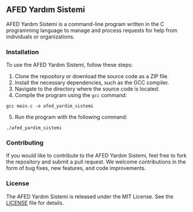 ## AFED Yardım Sistemi

AFED Yardım Sistemi is a command-line program written in the C programming language to manage and process requests for help from individuals or organizations.

### Installation

To use the AFED Yardım Sistemi, follow these steps:

1. Clone the repository or download the source code as a ZIP file.
2. Install the necessary dependencies, such as the GCC compiler.
3. Navigate to the directory where the source code is located.
4. Compile the program using the `gcc` command: 

```
gcc main.c -o afed_yardim_sistemi
```

5. Run the program with the following command:

```
./afed_yardim_sistemi
```

### Contributing

If you would like to contribute to the AFED Yardım Sistemi, feel free to fork the repository and submit a pull request. We welcome contributions in the form of bug fixes, new features, and code improvements.

### License

The AFED Yardım Sistemi is released under the MIT License. See the [LICENSE](LICENSE) file for details.
